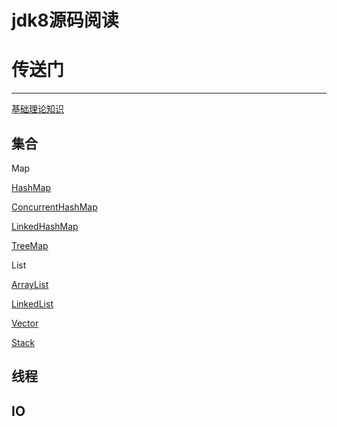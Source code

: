 # jdk8源码阅读  
# 传送门
-----------------------------------------------------------------------------------------------------------------------------------------------

[基础理论知识](https://github.com/151119011148/jdk8-read/tree/master/mds/Baisc.md)
        
集合
-----------------------------------------------------------------------------------------------------------------------------------------------
Map

[HashMap](https://github.com/151119011148/jdk8-read/tree/master/mds/HashMap.md)

[ConcurrentHashMap](https://github.com/151119011148/jdk8-read/tree/master/mds/ConcurrentHashMap.md)

[LinkedHashMap](https://github.com/151119011148/jdk8-read/tree/master/mds/Linkedhashmap.md)

[TreeMap](https://github.com/151119011148/jdk8-read/tree/master/mds/Treemap.md)

List

[ArrayList](https://github.com/151119011148/jdk8-read/tree/master/mds/ArrayList.md)

[LinkedList](https://github.com/151119011148/jdk8-read/tree/master/mds/LinkedList.md)

[Vector](https://github.com/151119011148/jdk8-read/tree/master/mds/Vector.md)

[Stack](https://github.com/151119011148/jdk8-read/tree/master/mds/Stack.md)

线程
-----------------------------------------------------------------------------------------------------------------------------------------------

  
  
  
  
  
  
  IO
 ----------------------------------------------------------------------------------------------------------------------------------------------- 